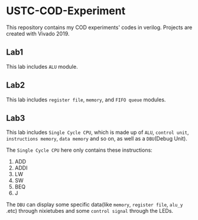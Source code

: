 # USTC-COD-Experiment

This repository contains my COD experiments' codes in verilog.
Projects are created with Vivado 2019.

## Lab1

This lab includes `ALU` module.

## Lab2

This lab includes `register file`, `memory`, and `FIFO queue` modules.

## Lab3

This lab includes `Single Cycle CPU`, which is made up of `ALU`, `control unit`, `instructions memory`, `data memory` and so on, as well as a `DBU`(Debug Unit).

The `Single Cycle CPU` here only contains these instructions:
1. ADD
2. ADDI
3. LW
4. SW
5. BEQ
6. J

The `DBU` can display some specific data(like `memory`, `register file`, `alu_y` .etc) through nixietubes and some `control signal` through the LEDs.
